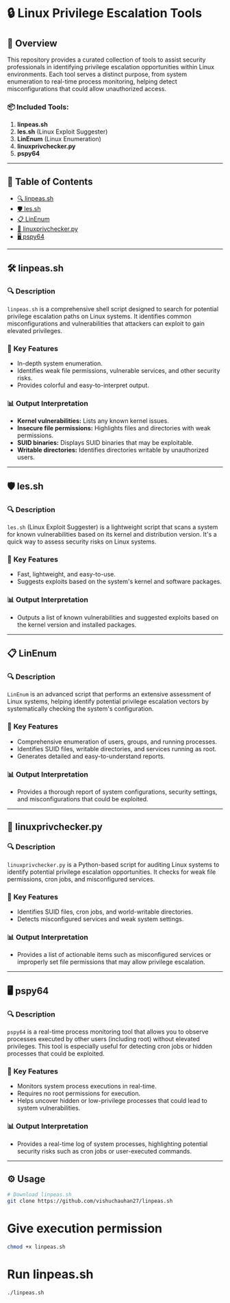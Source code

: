 # 🔒 **Linux Privilege Escalation Tools**

## 📝 **Overview**
This repository provides a curated collection of tools to assist security professionals in identifying privilege escalation opportunities within Linux environments. Each tool serves a distinct purpose, from system enumeration to real-time process monitoring, helping detect misconfigurations that could allow unauthorized access.

### 📦 **Included Tools**:
1. **linpeas.sh**
2. **les.sh** (Linux Exploit Suggester)
3. **LinEnum** (Linux Enumeration)
4. **linuxprivchecker.py**
5. **pspy64**

---

## 📑 **Table of Contents**

- [🔍 linpeas.sh](#-linpeassh)
- [🛡️ les.sh](#--lessh)
- [📋 LinEnum](#-linenum)
- [🐍 linuxprivchecker.py](#-linuxprivcheckerpy)
- [🖥️ pspy64](#-pspy)

---

## 🛠 **linpeas.sh**

### 🔍 **Description**
`linpeas.sh` is a comprehensive shell script designed to search for potential privilege escalation paths on Linux systems. It identifies common misconfigurations and vulnerabilities that attackers can exploit to gain elevated privileges.

### 🌟 **Key Features**
- In-depth system enumeration.
- Identifies weak file permissions, vulnerable services, and other security risks.
- Provides colorful and easy-to-interpret output.

### 📊 **Output Interpretation**
- **Kernel vulnerabilities:** Lists any known kernel issues.
- **Insecure file permissions:** Highlights files and directories with weak permissions.
- **SUID binaries:** Displays SUID binaries that may be exploitable.
- **Writable directories:** Identifies directories writable by unauthorized users.

---

## 🛡️ **les.sh**

### 🔍 **Description**
`les.sh` (Linux Exploit Suggester) is a lightweight script that scans a system for known vulnerabilities based on its kernel and distribution version. It's a quick way to assess security risks on Linux systems.

### 🌟 **Key Features**
- Fast, lightweight, and easy-to-use.
- Suggests exploits based on the system's kernel and software packages.

### 📊 **Output Interpretation**
- Outputs a list of known vulnerabilities and suggested exploits based on the kernel version and installed packages.

---

## 📋 **LinEnum**

### 🔍 **Description**
`LinEnum` is an advanced script that performs an extensive assessment of Linux systems, helping identify potential privilege escalation vectors by systematically checking the system's configuration.

### 🌟 **Key Features**
- Comprehensive enumeration of users, groups, and running processes.
- Identifies SUID files, writable directories, and services running as root.
- Generates detailed and easy-to-understand reports.

### 📊 **Output Interpretation**
- Provides a thorough report of system configurations, security settings, and misconfigurations that could be exploited.

---

## 🐍 **linuxprivchecker.py**

### 🔍 **Description**
`linuxprivchecker.py` is a Python-based script for auditing Linux systems to identify potential privilege escalation opportunities. It checks for weak file permissions, cron jobs, and misconfigured services.

### 🌟 **Key Features**
- Identifies SUID files, cron jobs, and world-writable directories.
- Detects misconfigured services and weak system settings.

### 📊 **Output Interpretation**
- Provides a list of actionable items such as misconfigured services or improperly set file permissions that may allow privilege escalation.

---

## 🖥️ **pspy64**

### 🔍 **Description**
`pspy64` is a real-time process monitoring tool that allows you to observe processes executed by other users (including root) without elevated privileges. This tool is especially useful for detecting cron jobs or hidden processes that could be exploited.

### 🌟 **Key Features**
- Monitors system process executions in real-time.
- Requires no root permissions for execution.
- Helps uncover hidden or low-privilege processes that could lead to system vulnerabilities.

### 📊 **Output Interpretation**
- Provides a real-time log of system processes, highlighting potential security risks such as cron jobs or user-executed commands.

---

## ⚙️ **Usage**

```bash
# Download linpeas.sh
git clone https://github.com/vishuchauhan27/linpeas.sh
```

# Give execution permission
```bash
chmod +x linpeas.sh
```

# Run linpeas.sh
```bash
./linpeas.sh
```
